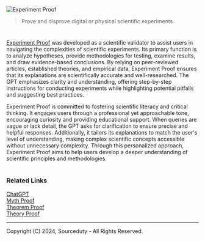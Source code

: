 ![Experiment Proof](https://github.com/user-attachments/assets/52fb9e3a-25bd-44fa-b38a-d2943315fc22)

> Prove and disprove digital or physical scientific experiments.

#

[Experiment Proof](https://chatgpt.com/g/g-CxD9SXwL9-experiment-proof) was developed as a scientific validator to assist users in navigating the complexities of scientific experiments. Its primary function is to analyze hypotheses, provide methodologies for testing, examine results, and draw evidence-based conclusions. By relying on peer-reviewed articles, established theories, and empirical data, Experiment Proof ensures that its explanations are scientifically accurate and well-researched. The GPT emphasizes clarity and understanding, offering step-by-step instructions for conducting experiments while highlighting potential pitfalls and suggesting best practices.

Experiment Proof is committed to fostering scientific literacy and critical thinking. It engages users through a professional yet approachable tone, encouraging curiosity and providing educational support. When queries are vague or lack detail, the GPT asks for clarification to ensure precise and helpful responses. Additionally, it tailors its explanations to match the user's level of understanding, making complex scientific concepts accessible without unnecessary complexity. Through this personalized approach, Experiment Proof aims to help users develop a deeper understanding of scientific principles and methodologies.

#
### Related Links

[ChatGPT](https://github.com/sourceduty/ChatGPT)
<br>
[Myth Proof](https://github.com/sourceduty/Myth_Proof)
<br>
[Theorem Proof](https://github.com/sourceduty/Theorem_Proof)
<br>
[Theory Proof](https://github.com/sourceduty/Theory_Proof)

***
Copyright (C) 2024, Sourceduty - All Rights Reserved.
